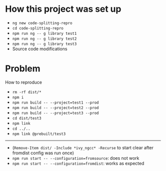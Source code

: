 # How this project was set up
* `ng new code-splitting-repro`
* `cd code-splitting-repro`
* `npm run ng -- g library test1`
* `npm run ng -- g library test2`
* `npm run ng -- g library test3`
* Source code modifications

# Problem
How to reproduce
* `rm -rf dist/*`
* `npm i`
* `npm run build -- --project=test1 --prod`
* `npm run build -- --project=test2 --prod`
* `npm run build -- --project=test3 --prod`
* `cd dist/test3`
* `npm link`
* `cd ../..`
* `npm link @prebuilt/test3`

---

* (`Remove-Item dist/ -Include *ivy_ngcc* -Recurse` to start clear after fromdist config was run once)
* `npm run start -- --configuration=fromsource`: does not work
* `npm run start -- --configuration=fromdist`: works as expected
